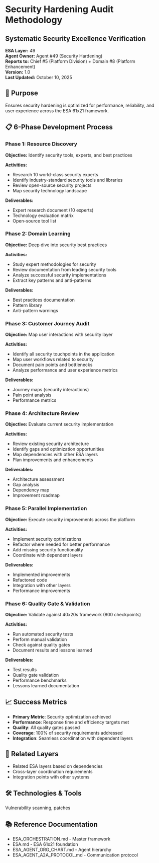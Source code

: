 # Security Hardening Audit Methodology
## Systematic Security Excellence Verification

**ESA Layer:** 49  
**Agent Owner:** Agent #49 (Security Hardening)  
**Reports to:** Chief #5 (Platform Division) + Domain #8 (Platform Enhancement)  
**Version:** 1.0  
**Last Updated:** October 10, 2025

## 🎯 Purpose
Ensures security hardening is optimized for performance, reliability, and user experience across the ESA 61x21 framework.

## 📋 6-Phase Development Process

### Phase 1: Resource Discovery
**Objective:** Identify security tools, experts, and best practices

**Activities:**
- Research 10 world-class security experts
- Identify industry-standard security tools and libraries
- Review open-source security projects
- Map security technology landscape

**Deliverables:**
- Expert research document (10 experts)
- Technology evaluation matrix
- Open-source tool list

### Phase 2: Domain Learning
**Objective:** Deep dive into security best practices

**Activities:**
- Study expert methodologies for security
- Review documentation from leading security tools
- Analyze successful security implementations
- Extract key patterns and anti-patterns

**Deliverables:**
- Best practices documentation
- Pattern library
- Anti-pattern warnings

### Phase 3: Customer Journey Audit
**Objective:** Map user interactions with security layer

**Activities:**
- Identify all security touchpoints in the application
- Map user workflows related to security
- Document pain points and bottlenecks
- Analyze performance and user experience metrics

**Deliverables:**
- Journey maps (security interactions)
- Pain point analysis
- Performance metrics

### Phase 4: Architecture Review
**Objective:** Evaluate current security implementation

**Activities:**
- Review existing security architecture
- Identify gaps and optimization opportunities
- Map dependencies with other ESA layers
- Plan improvements and enhancements

**Deliverables:**
- Architecture assessment
- Gap analysis
- Dependency map
- Improvement roadmap

### Phase 5: Parallel Implementation
**Objective:** Execute security improvements across the platform

**Activities:**
- Implement security optimizations
- Refactor where needed for better performance
- Add missing security functionality
- Coordinate with dependent layers

**Deliverables:**
- Implemented improvements
- Refactored code
- Integration with other layers
- Performance improvements

### Phase 6: Quality Gate & Validation
**Objective:** Validate against 40x20s framework (800 checkpoints)

**Activities:**
- Run automated security tests
- Perform manual validation
- Check against quality gates
- Document results and lessons learned

**Deliverables:**
- Test results
- Quality gate validation
- Performance benchmarks
- Lessons learned documentation

## 📈 Success Metrics
- **Primary Metric**: Security optimization achieved
- **Performance**: Response time and efficiency targets met
- **Quality**: All quality gates passed
- **Coverage**: 100% of security requirements addressed
- **Integration**: Seamless coordination with dependent layers

## 🔗 Related Layers
- Related ESA layers based on dependencies
- Cross-layer coordination requirements
- Integration points with other systems

## 🛠️ Technologies & Tools
Vulnerability scanning, patches

## 📚 Reference Documentation
- ESA_ORCHESTRATION.md - Master framework
- ESA.md - ESA 61x21 foundation
- ESA_AGENT_ORG_CHART.md - Agent hierarchy
- ESA_AGENT_A2A_PROTOCOL.md - Communication protocol

